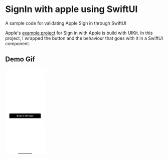 # SignIn with apple using SwiftUI

A sample code for validating Apple Sign in through SwiftUI

Apple's [example project](https://developer.apple.com/documentation/authenticationservices/adding_the_sign_in_with_apple_flow_to_your_app) for Sign in with Apple is build with UIKit. In this project, I wrapped the button and the behaviour that goes with it in a SwiftUI component.

## Demo Gif
<img src="https://github.com/daljeetseera/SignInApple/blob/master/AppleSignIn.gif" height="25%" width="25%" alt="SignIn with Apple demo"/>
